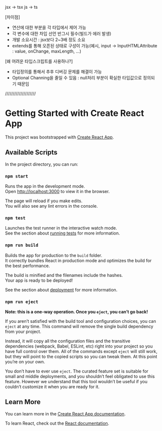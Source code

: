 jsx -> tsx
js -> ts

[차이점]

- 연산에 대한 부분을 각 타입에서 제어 가능
- 각 변수에 대한 차입 선언 반그시 필수(빌드가 에러 발생)
- 개발 소요시간 : jsx보다 2~3배 정도 소요
- extends를 통해 오픈된 상태로 구성이 가능(예시, input -> InputHTMLAttribute<HTMLInputElement> : value, onChange, maxLength, ...)

[왜 어려운 타입스크립트를 사용하나?]

- 타입정의를 통해서 추후 디버깅 문제를 해결이 가능
- Optional Channing을 줄일 수 있음 : null처리 부분이 확실한 타입값으로 정의되기 때문임

////////////////////

# Getting Started with Create React App

This project was bootstrapped with [Create React App](https://github.com/facebook/create-react-app).

## Available Scripts

In the project directory, you can run:

### `npm start`

Runs the app in the development mode.\
Open [http://localhost:3000](http://localhost:3000) to view it in the browser.

The page will reload if you make edits.\
You will also see any lint errors in the console.

### `npm test`

Launches the test runner in the interactive watch mode.\
See the section about [running tests](https://facebook.github.io/create-react-app/docs/running-tests) for more information.

### `npm run build`

Builds the app for production to the `build` folder.\
It correctly bundles React in production mode and optimizes the build for the best performance.

The build is minified and the filenames include the hashes.\
Your app is ready to be deployed!

See the section about [deployment](https://facebook.github.io/create-react-app/docs/deployment) for more information.

### `npm run eject`

**Note: this is a one-way operation. Once you `eject`, you can’t go back!**

If you aren’t satisfied with the build tool and configuration choices, you can `eject` at any time. This command will remove the single build dependency from your project.

Instead, it will copy all the configuration files and the transitive dependencies (webpack, Babel, ESLint, etc) right into your project so you have full control over them. All of the commands except `eject` will still work, but they will point to the copied scripts so you can tweak them. At this point you’re on your own.

You don’t have to ever use `eject`. The curated feature set is suitable for small and middle deployments, and you shouldn’t feel obligated to use this feature. However we understand that this tool wouldn’t be useful if you couldn’t customize it when you are ready for it.

## Learn More

You can learn more in the [Create React App documentation](https://facebook.github.io/create-react-app/docs/getting-started).

To learn React, check out the [React documentation](https://reactjs.org/).
